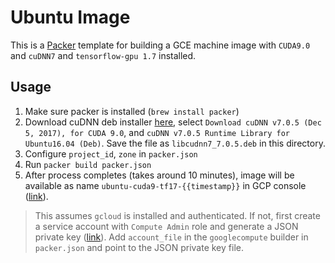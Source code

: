 # Ubuntu Image
This is a [Packer](https://www.packer.io) template for building a GCE machine image with `CUDA9.0` and `cuDNN7` and `tensorflow-gpu 1.7` installed.

## Usage

1. Make sure packer is installed (`brew install packer`)
1. Download cuDNN deb installer [here](https://developer.nvidia.com/rdp/cudnn-download), select `Download cuDNN v7.0.5 (Dec 5, 2017), for CUDA 9.0`, and `cuDNN v7.0.5 Runtime Library for Ubuntu16.04 (Deb)`. Save the file as `libcudnn7_7.0.5.deb` in this directory.
1. Configure `project_id`, `zone` in `packer.json`
1. Run `packer build packer.json`
1. After process completes (takes around 10 minutes), image will be available as name `ubuntu-cuda9-tf17-{{timestamp}}` in GCP console ([link](https://console.cloud.google.com/compute/images)).

> This assumes `gcloud` is installed and authenticated. If not, first create a service account with `Compute Admin` role and generate a JSON private key ([link](https://console.cloud.google.com/iam-admin/serviceaccounts)). Add `account_file` in the `googlecompute` builder in `packer.json` and point to the JSON private key file.
